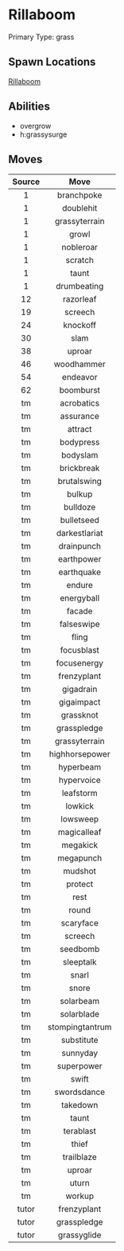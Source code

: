 # Rillaboom  
Primary Type: grass  
  
## Spawn Locations  
[Rillaboom](/data/spawn_presets/rillaboom.md)  
  
## Abilities  
  * overgrow
  * h:grassysurge
  
  
## Moves  
  
| Source | Move |  
|:---:|:---:|  
| 1 | branchpoke |  
| 1 | doublehit |  
| 1 | grassyterrain |  
| 1 | growl |  
| 1 | nobleroar |  
| 1 | scratch |  
| 1 | taunt |  
| 1 | drumbeating |  
| 12 | razorleaf |  
| 19 | screech |  
| 24 | knockoff |  
| 30 | slam |  
| 38 | uproar |  
| 46 | woodhammer |  
| 54 | endeavor |  
| 62 | boomburst |  
| tm | acrobatics |  
| tm | assurance |  
| tm | attract |  
| tm | bodypress |  
| tm | bodyslam |  
| tm | brickbreak |  
| tm | brutalswing |  
| tm | bulkup |  
| tm | bulldoze |  
| tm | bulletseed |  
| tm | darkestlariat |  
| tm | drainpunch |  
| tm | earthpower |  
| tm | earthquake |  
| tm | endure |  
| tm | energyball |  
| tm | facade |  
| tm | falseswipe |  
| tm | fling |  
| tm | focusblast |  
| tm | focusenergy |  
| tm | frenzyplant |  
| tm | gigadrain |  
| tm | gigaimpact |  
| tm | grassknot |  
| tm | grasspledge |  
| tm | grassyterrain |  
| tm | highhorsepower |  
| tm | hyperbeam |  
| tm | hypervoice |  
| tm | leafstorm |  
| tm | lowkick |  
| tm | lowsweep |  
| tm | magicalleaf |  
| tm | megakick |  
| tm | megapunch |  
| tm | mudshot |  
| tm | protect |  
| tm | rest |  
| tm | round |  
| tm | scaryface |  
| tm | screech |  
| tm | seedbomb |  
| tm | sleeptalk |  
| tm | snarl |  
| tm | snore |  
| tm | solarbeam |  
| tm | solarblade |  
| tm | stompingtantrum |  
| tm | substitute |  
| tm | sunnyday |  
| tm | superpower |  
| tm | swift |  
| tm | swordsdance |  
| tm | takedown |  
| tm | taunt |  
| tm | terablast |  
| tm | thief |  
| tm | trailblaze |  
| tm | uproar |  
| tm | uturn |  
| tm | workup |  
| tutor | frenzyplant |  
| tutor | grasspledge |  
| tutor | grassyglide |  
  
